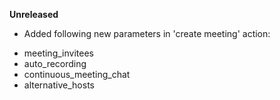 **Unreleased**
* Added following new parameters in 'create meeting' action:
- meeting_invitees
- auto_recording
- continuous_meeting_chat
- alternative_hosts